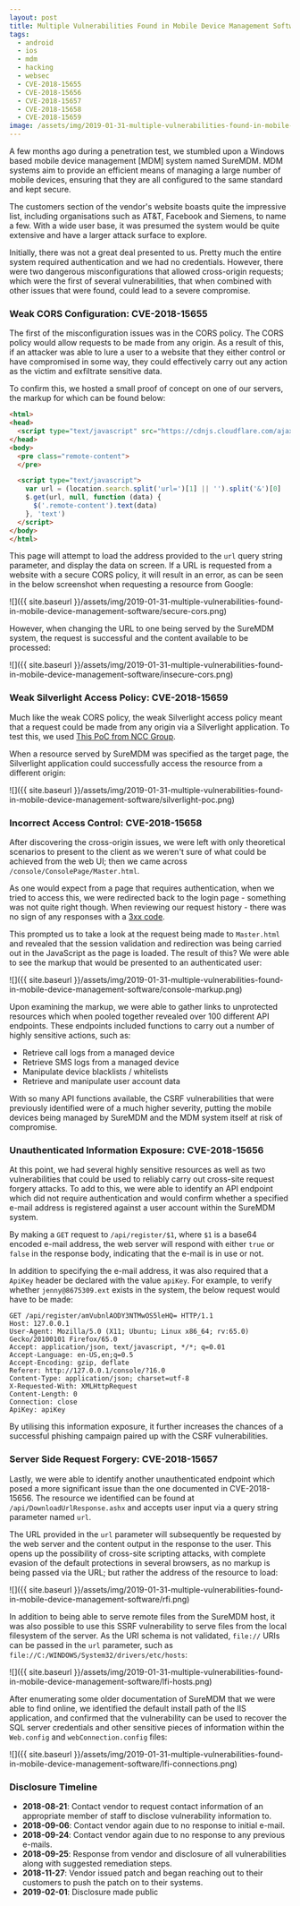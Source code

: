```yaml
---
layout: post
title: Multiple Vulnerabilities Found in Mobile Device Management Software
tags:
  - android
  - ios
  - mdm
  - hacking
  - websec
  - CVE-2018-15655
  - CVE-2018-15656
  - CVE-2018-15657
  - CVE-2018-15658
  - CVE-2018-15659
image: /assets/img/2019-01-31-multiple-vulnerabilities-found-in-mobile-device-management-software/thumbnail.png
---
```


A few months ago during a penetration test, we stumbled upon a Windows based mobile device management [MDM] system named SureMDM. MDM systems aim to provide an efficient means of managing a large number of mobile devices, ensuring that they are all configured to the same standard and kept secure.

The customers section of the vendor's website boasts quite the impressive list, including organisations such as AT&T, Facebook and Siemens, to name a few. With a wide user base, it was presumed the system would be quite extensive and have a larger attack surface to explore.

Initially, there was not a great deal presented to us. Pretty much the entire system required authentication and we had no credentials. However, there were two dangerous misconfigurations that allowed cross-origin requests; which were the first of several vulnerabilities, that when combined with other issues that were found, could lead to a severe compromise.

### Weak CORS Configuration: CVE-2018-15655
The first of the misconfiguration issues was in the CORS policy. The CORS policy would allow requests to be made from any origin. As a result of this, if an attacker was able to lure a user to a website that they either control or have compromised in some way, they could effectively carry out any action as the victim and exfiltrate sensitive data.

To confirm this, we hosted a small proof of concept on one of our servers, the markup for which can be found below:

```html
<html>
<head>
  <script type="text/javascript" src="https://cdnjs.cloudflare.com/ajax/libs/jquery/3.3.1/jquery.min.js"></script>
</head>
<body>
  <pre class="remote-content">
  </pre>

  <script type="text/javascript">
    var url = (location.search.split('url=')[1] || '').split('&')[0]
    $.get(url, null, function (data) {
      $('.remote-content').text(data)
    }, 'text')
  </script>
</body>
</html>
```

This page will attempt to load the address provided to the `url` query string parameter, and display the data on screen. If a URL is requested from a website with a secure CORS policy, it will result in an error, as can be seen in the below screenshot when requesting a resource from Google:

![]({{ site.baseurl }}/assets/img/2019-01-31-multiple-vulnerabilities-found-in-mobile-device-management-software/secure-cors.png)

However, when changing the URL to one being served by the SureMDM system, the request is successful and the content available to be processed:

![]({{ site.baseurl }}/assets/img/2019-01-31-multiple-vulnerabilities-found-in-mobile-device-management-software/insecure-cors.png)

### Weak Silverlight Access Policy: CVE-2018-15659
Much like the weak CORS policy, the weak Silverlight access policy meant that a request could be made from any origin via a Silverlight application. To test this, we used [This PoC from NCC Group](https://github.com/nccgroup/CrossSiteContentHijacking).

When a resource served by SureMDM was specified as the target page, the Silverlight application could successfully access the resource from a different origin:

![]({{ site.baseurl }}/assets/img/2019-01-31-multiple-vulnerabilities-found-in-mobile-device-management-software/silverlight-poc.png)

### Incorrect Access Control: CVE-2018-15658
After discovering the cross-origin issues, we were left with only theoretical scenarios to present to the client as we weren't sure of what could be achieved from the web UI; then we came across `/console/ConsolePage/Master.html`.

As one would expect from a page that requires authentication, when we tried to access this, we were redirected back to the login page - something was not quite right though. When reviewing our request history - there was no sign of any responses with a [3xx code](https://en.wikipedia.org/wiki/List_of_HTTP_status_codes#3xx_Redirection).

This prompted us to take a look at the request being made to `Master.html` and revealed that the session validation and redirection was being carried out in the JavaScript as the page is loaded. The result of this? We were able to see the markup that would be presented to an authenticated user:

![]({{ site.baseurl }}/assets/img/2019-01-31-multiple-vulnerabilities-found-in-mobile-device-management-software/console-markup.png)

Upon examining the markup, we were able to gather links to unprotected resources which when pooled together revealed over 100 different API endpoints. These endpoints included functions to carry out a number of highly sensitive actions, such as:

* Retrieve call logs from a managed device
* Retrieve SMS logs from a managed device
* Manipulate device blacklists / whitelists
* Retrieve and manipulate user account data

With so many API functions available, the CSRF vulnerabilities that were previously identified were of a much higher severity, putting the mobile devices being managed by SureMDM and the MDM system itself at risk of compromise.

### Unauthenticated Information Exposure: CVE-2018-15656
At this point, we had several highly sensitive resources as well as two vulnerabilities that could be used to reliably carry out cross-site request forgery attacks. To add to this, we were able to identify an API endpoint which did not require authentication and would confirm whether a specified e-mail address is registered against a user account within the SureMDM system.

By making a `GET` request to `/api/register/$1`, where `$1` is a base64 encoded e-mail address, the web server will respond with either `true` or `false` in the response body, indicating that the e-mail is in use or not.

In addition to specifying the e-mail address, it was also required that a `ApiKey` header be declared with the value `apiKey`. For example, to verify whether `jenny@8675309.ext` exists in the system, the below request would have to be made:

```http
GET /api/register/amVubnlAODY3NTMwOS5leHQ= HTTP/1.1
Host: 127.0.0.1
User-Agent: Mozilla/5.0 (X11; Ubuntu; Linux x86_64; rv:65.0) Gecko/20100101 Firefox/65.0
Accept: application/json, text/javascript, */*; q=0.01
Accept-Language: en-US,en;q=0.5
Accept-Encoding: gzip, deflate
Referer: http://127.0.0.1/console/?16.0
Content-Type: application/json; charset=utf-8
X-Requested-With: XMLHttpRequest
Content-Length: 0
Connection: close
ApiKey: apiKey
```

By utilising this information exposure, it further increases the chances of a successful phishing campaign paired up with the CSRF vulnerabilities.

### Server Side Request Forgery: CVE-2018-15657
Lastly, we were able to identify another unauthenticated endpoint which posed a more significant issue than the one documented in CVE-2018-15656. The resource we identified can be found at `/api/DownloadUrlResponse.ashx` and accepts user input via a query string parameter named `url`.

The URL provided in the `url` parameter will subsequently be requested by the web server and the content output in the response to the user. This opens up the possibility of cross-site scripting attacks, with complete evasion of the default protections in several browsers, as no markup is being passed via the URL; but rather the address of the resource to load:

![]({{ site.baseurl }}/assets/img/2019-01-31-multiple-vulnerabilities-found-in-mobile-device-management-software/rfi.png)

In addition to being able to serve remote files from the SureMDM host, it was also possible to use this SSRF vulnerability to serve files from the local filesystem of the server. As the URI schema is not validated, `file://` URIs can be passed in the `url` parameter, such as `file://C:/WINDOWS/System32/drivers/etc/hosts`:

![]({{ site.baseurl }}/assets/img/2019-01-31-multiple-vulnerabilities-found-in-mobile-device-management-software/lfi-hosts.png)

After enumerating some older documentation of SureMDM that we were able to find online, we identified the default install path of the IIS application, and confirmed  that the vulnerability can be used to recover the SQL server credentials and other sensitive pieces of information within the `Web.config` and `webConnection.config` files:

![]({{ site.baseurl }}/assets/img/2019-01-31-multiple-vulnerabilities-found-in-mobile-device-management-software/lfi-connections.png)

### Disclosure Timeline
- **2018-08-21**: Contact vendor to request contact information of an appropriate member of staff to disclose vulnerability information to.
- **2018-09-06**: Contact vendor again due to no response to initial e-mail.
- **2018-09-24**: Contact vendor again due to no response to any previous e-mails.
- **2018-09-25**: Response from vendor and disclosure of all vulnerabilities along with suggested remediation steps.
- **2018-11-27**: Vendor issued patch and began reaching out to their customers to push the patch on to their systems.
- **2019-02-01**: Disclosure made public
